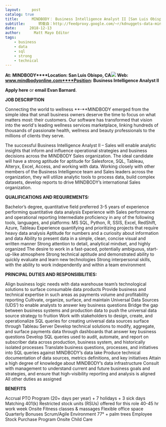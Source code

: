 ```yaml
---
layout:     post
catalog: true
title:      MINDBODY： Business Intelligence Analyst II [San Luis Obispo, CA]
subtitle:      转载自：http://feedproxy.google.com/~r/kdnuggets-data-mining-analytics/~3/Nwqz7gIYiPU/12-13-mindbody-business-intelligence-analyst.html
date:      2018-12-13
author:      Matt Mayo Editor
tags:
    - business
    - data
    - sql
    - strong
    - technical
---
```


**At: MINDBODY****Location: San Luis Obispo, CA**![](https://www.mindbodyonline.com/lp/d76623b93dc74f3d672d-fcc7d3067dbf904677b3b80c94a8f9f9.ssl.cf1.rackcdn.com/global/imagelib/logos/mindbody-logo2x.png)
**Web: www.mindbodyonline.com****Position: Business Intelligence Analyst II**

**Apply here** or **email Evan Barnard**.

**JOB DESCRIPTION**

Connecting the world to wellness **-**MINDBODY emerged from the simple idea that small business owners deserve the time to focus on what matters most: their customers. Our software has transformed that vision into the world's leading wellness services marketplace, linking hundreds of thousands of passionate health, wellness and beauty professionals to the millions of clients they serve.

The successful Business Intelligence Analyst II – Sales will enable analytic insights that inform and influence operational strategies and business decisions across the MINDBODY Sales organization. The ideal candidate will have a strong aptitude for aptitude for Salesforce, SQL, Tableau, Alteryx, Excel, Access, and working with data. Working closely with other members of the Business Intelligence team and Sales leaders across the organization, they will utilize analytic tools to process data, build complex datasets, develop reports to drive MINDBODY’s international Sales organization.

**QUALIFICATIONS AND REQUIREMENTS:**

Bachelor’s degree, quantitative field preferred
3-5 years of experience performing quantitative data analysis
Experience with Sales performance and operational reporting
Intermediate proficiency in any of the following tools, languages, and platforms: MS SQL, Python, R, SSIS, Excel, RedShift, Azure, Tableau
Experience quantifying and prioritizing projects that require heavy data analysis
Aptitude for numbers and a curiosity about information and data
Ability to present data in a simple, clean, concise visual and written manner
Strong attention to detail, analytical mindset, and highly organized
The desire to work in a fast-paced, potentially ambiguous, start-up-like atmosphere
Strong technical aptitude and demonstrated ability to quickly evaluate and learn new technologies
Strong interpersonal skills, with the ability to work independently and within a team environment

**PRINCIPAL DUTIES AND RESPONSIBILITIES:**

Align business logic needs with data warehouse team’s technological solutions to surface consumable data products
Provide business and technical expertise in such areas as payments volume and profitability reporting
Cultivate, organize, surface, and maintain Universal Data Sources (UDS’) to enable analysts to answer key business questions
Bridge the gap between business systems and production data to push the universal data source strategy to fruition
Work with stakeholders to design, create, and operationalize SQL queries for creating universal data sources surface through Tableau Server
Develop technical solutions to modify, aggregate, and surface payments data through dashboards that answer key business questions
Develop SQL queries used to audit, automate, and report on subscriber data across production, business system, and historically isolated processes
Translate business questions, processes, and initiatives into SQL queries against MINDBODY’s data lake
Produce technical documentation of data sources, metrics definitions, and key initiatives
Attain a high degree of knowledge about MINDBODY’s data infrastructure
Consult with management to understand current and future business goals and strategies, and ensure that high-visibility reporting and analysis is aligned
All other duties as assigned

**BENEFITS**

Accrual PTO Program (20+ days per year) + 7 holidays + 3 sick days
Matching 401(k)
Restricted stock units (RSUs) offered for this role
40-45 hr work week
Onsite Fitness classes & massages
Flexible office space
Quarterly Bonuses
Scrum/Agile Environment
77° + palm trees
Employee Stock Purchase Program
Onsite Child Care

